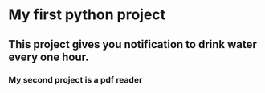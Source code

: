 # My first python project

## This project gives you notification to drink water every one hour.

### My second project is a pdf reader
